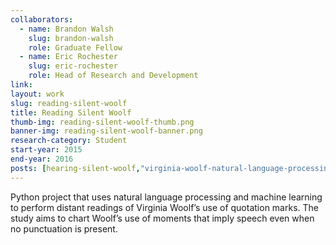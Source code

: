 ```yaml
---
collaborators: 
  - name: Brandon Walsh
    slug: brandon-walsh
    role: Graduate Fellow
  - name: Eric Rochester
    slug: eric-rochester
    role: Head of Research and Development
link:
layout: work
slug: reading-silent-woolf
title: Reading Silent Woolf
thumb-img: reading-silent-woolf-thumb.png
banner-img: reading-silent-woolf-banner.png
research-category: Student
start-year: 2015
end-year: 2016
posts: [hearing-silent-woolf,"virginia-woolf-natural-language-processing-and-the-quotation-mark","reading-speech-virginia-woolf-machine-learning-and-the-quotation-mark"]
---
```


Python project that uses natural language processing and machine learning to perform distant readings of Virginia Woolf’s use of quotation marks. The study aims to chart Woolf’s use of moments that imply speech even when no punctuation is present. 
